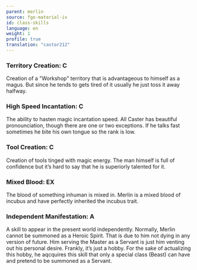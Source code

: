 ```yaml
---
parent: merlin
source: fgo-material-iv
id: class-skills
language: en
weight: 1
profile: true
translation: "castor212"
---
```


### Territory Creation: C

Creation of a "Workshop" territory that is advantageous to himself as a magus.
But since he tends to gets tired of it usually he just toss it away halfway.

### High Speed Incantation: C

The ability to hasten magic incantation speed.
All Caster has beautiful pronounciation, though there are one or two exceptions. If he talks fast sometimes he bite his own tongue so the rank is low.

### Tool Creation: C

Creation of tools tinged with magic energy.
The man himself is full of confidence but it’s hard to say that he is superiorly talented for it.

### Mixed Blood: EX

The blood of something inhuman is mixed in.
Merlin is a mixed blood of incubus and have perfectly inherited the incubus trait.

### Independent Manifestation: A

A skill to appear in the present world independently.
Normally, Merlin cannot be summoned as a Heroic Spirit.
That is due to him not dying in any version of future. Him serving the Master as a Servant is just him venting out his personal desire. Frankly, it’s just a hobby.
For the sake of actualizing this hobby, he aqcquires this skill that only a special class (Beast) can have and pretend to be summoned as a Servant.
